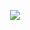 <p align="center">
  <a href="https://skillicons.dev">
    <img src="https://skillicons.dev/icons?i=linux,bash,neovim,git,github,go,rust,cpp,java,ts,docker,mongodb,mysql" />
  </a>
</p>

